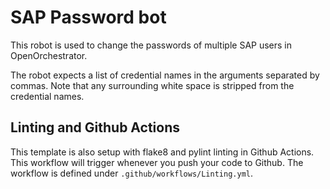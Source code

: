 # SAP Password bot

This robot is used to change the passwords of multiple SAP users in OpenOrchestrator.

The robot expects a list of credential names in the arguments separated by commas.
Note that any surrounding white space is stripped from the credential names.


## Linting and Github Actions

This template is also setup with flake8 and pylint linting in Github Actions.
This workflow will trigger whenever you push your code to Github.
The workflow is defined under `.github/workflows/Linting.yml`.

